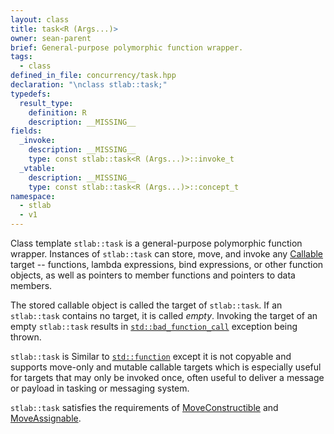 ```yaml
---
layout: class
title: task<R (Args...)>
owner: sean-parent
brief: General-purpose polymorphic function wrapper.
tags:
  - class
defined_in_file: concurrency/task.hpp
declaration: "\nclass stlab::task;"
typedefs:
  result_type:
    definition: R
    description: __MISSING__
fields:
  _invoke:
    description: __MISSING__
    type: const stlab::task<R (Args...)>::invoke_t
  _vtable:
    description: __MISSING__
    type: const stlab::task<R (Args...)>::concept_t
namespace:
  - stlab
  - v1
---
```


Class template `stlab::task` is a general-purpose polymorphic function wrapper. Instances of `stlab::task` can store, move, and invoke any [Callable](http://en.cppreference.com/w/cpp/named_req/Callable) target -- functions, lambda expressions, bind expressions, or other function objects, as well as pointers to member functions and pointers to data members.

The stored callable object is called the target of `stlab::task`. If an `stlab::task` contains no target, it is called _empty_. Invoking the target of an empty `stlab::task` results in [`std::bad_function_call`](http://en.cppreference.com/w/cpp/utility/functional/bad_function_call) exception being thrown.

`stlab::task` is Similar to [`std::function`](http://en.cppreference.com/w/cpp/utility/functional/function) except it is not copyable and supports move-only and mutable callable targets which is especially useful for targets that may only be invoked once, often useful to deliver a message or payload in tasking or messaging system.

`stlab::task` satisfies the requirements of [MoveConstructible](http://en.cppreference.com/w/cpp/named_req/MoveConstructible) and [MoveAssignable](http://en.cppreference.com/w/cpp/named_req/MoveAssignable).